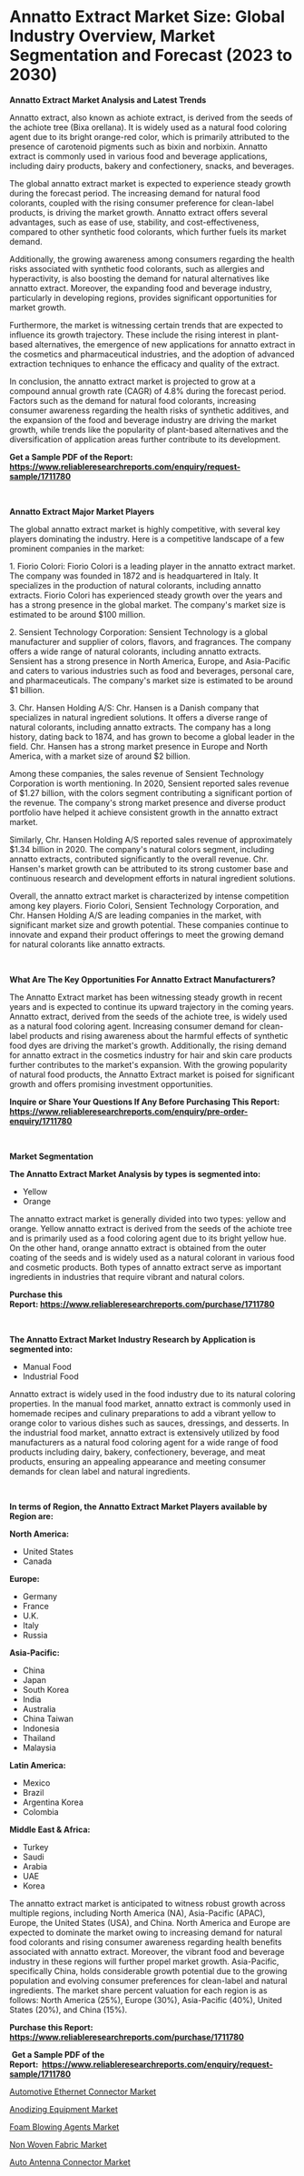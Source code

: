 <p><h1>Annatto Extract Market Size: Global Industry Overview, Market Segmentation and Forecast (2023 to 2030)</h1></p><p><strong>Annatto Extract Market Analysis and Latest Trends</strong></p>
<p><p>Annatto extract, also known as achiote extract, is derived from the seeds of the achiote tree (Bixa orellana). It is widely used as a natural food coloring agent due to its bright orange-red color, which is primarily attributed to the presence of carotenoid pigments such as bixin and norbixin. Annatto extract is commonly used in various food and beverage applications, including dairy products, bakery and confectionery, snacks, and beverages.</p><p>The global annatto extract market is expected to experience steady growth during the forecast period. The increasing demand for natural food colorants, coupled with the rising consumer preference for clean-label products, is driving the market growth. Annatto extract offers several advantages, such as ease of use, stability, and cost-effectiveness, compared to other synthetic food colorants, which further fuels its market demand.</p><p>Additionally, the growing awareness among consumers regarding the health risks associated with synthetic food colorants, such as allergies and hyperactivity, is also boosting the demand for natural alternatives like annatto extract. Moreover, the expanding food and beverage industry, particularly in developing regions, provides significant opportunities for market growth.</p><p>Furthermore, the market is witnessing certain trends that are expected to influence its growth trajectory. These include the rising interest in plant-based alternatives, the emergence of new applications for annatto extract in the cosmetics and pharmaceutical industries, and the adoption of advanced extraction techniques to enhance the efficacy and quality of the extract.</p><p>In conclusion, the annatto extract market is projected to grow at a compound annual growth rate (CAGR) of 4.8% during the forecast period. Factors such as the demand for natural food colorants, increasing consumer awareness regarding the health risks of synthetic additives, and the expansion of the food and beverage industry are driving the market growth, while trends like the popularity of plant-based alternatives and the diversification of application areas further contribute to its development.</p></p>
<p><strong>Get a Sample PDF of the Report:&nbsp; <a href="https://www.reliableresearchreports.com/enquiry/request-sample/1711780">https://www.reliableresearchreports.com/enquiry/request-sample/1711780</a></strong></p>
<p>&nbsp;</p>
<p><strong>Annatto Extract Major Market Players</strong></p>
<p><p>The global annatto extract market is highly competitive, with several key players dominating the industry. Here is a competitive landscape of a few prominent companies in the market:</p><p>1. Fiorio Colori: Fiorio Colori is a leading player in the annatto extract market. The company was founded in 1872 and is headquartered in Italy. It specializes in the production of natural colorants, including annatto extracts. Fiorio Colori has experienced steady growth over the years and has a strong presence in the global market. The company's market size is estimated to be around $100 million.</p><p>2. Sensient Technology Corporation: Sensient Technology is a global manufacturer and supplier of colors, flavors, and fragrances. The company offers a wide range of natural colorants, including annatto extracts. Sensient has a strong presence in North America, Europe, and Asia-Pacific and caters to various industries such as food and beverages, personal care, and pharmaceuticals. The company's market size is estimated to be around $1 billion.</p><p>3. Chr. Hansen Holding A/S: Chr. Hansen is a Danish company that specializes in natural ingredient solutions. It offers a diverse range of natural colorants, including annatto extracts. The company has a long history, dating back to 1874, and has grown to become a global leader in the field. Chr. Hansen has a strong market presence in Europe and North America, with a market size of around $2 billion.</p><p>Among these companies, the sales revenue of Sensient Technology Corporation is worth mentioning. In 2020, Sensient reported sales revenue of $1.27 billion, with the colors segment contributing a significant portion of the revenue. The company's strong market presence and diverse product portfolio have helped it achieve consistent growth in the annatto extract market.</p><p>Similarly, Chr. Hansen Holding A/S reported sales revenue of approximately $1.34 billion in 2020. The company's natural colors segment, including annatto extracts, contributed significantly to the overall revenue. Chr. Hansen's market growth can be attributed to its strong customer base and continuous research and development efforts in natural ingredient solutions.</p><p>Overall, the annatto extract market is characterized by intense competition among key players. Fiorio Colori, Sensient Technology Corporation, and Chr. Hansen Holding A/S are leading companies in the market, with significant market size and growth potential. These companies continue to innovate and expand their product offerings to meet the growing demand for natural colorants like annatto extracts.</p></p>
<p>&nbsp;</p>
<p><strong>What Are The Key Opportunities For Annatto Extract Manufacturers?</strong></p>
<p><p>The Annatto Extract market has been witnessing steady growth in recent years and is expected to continue its upward trajectory in the coming years. Annatto extract, derived from the seeds of the achiote tree, is widely used as a natural food coloring agent. Increasing consumer demand for clean-label products and rising awareness about the harmful effects of synthetic food dyes are driving the market's growth. Additionally, the rising demand for annatto extract in the cosmetics industry for hair and skin care products further contributes to the market's expansion. With the growing popularity of natural food products, the Annatto Extract market is poised for significant growth and offers promising investment opportunities.</p></p>
<p><strong>Inquire or Share Your Questions If Any Before Purchasing This Report: <a href="https://www.reliableresearchreports.com/enquiry/pre-order-enquiry/1711780">https://www.reliableresearchreports.com/enquiry/pre-order-enquiry/1711780</a></strong></p>
<p>&nbsp;</p>
<p><strong>Market Segmentation</strong></p>
<p><strong>The Annatto Extract Market Analysis by types is segmented into:</strong></p>
<p><ul><li>Yellow</li><li>Orange</li></ul></p>
<p><p>The annatto extract market is generally divided into two types: yellow and orange. Yellow annatto extract is derived from the seeds of the achiote tree and is primarily used as a food coloring agent due to its bright yellow hue. On the other hand, orange annatto extract is obtained from the outer coating of the seeds and is widely used as a natural colorant in various food and cosmetic products. Both types of annatto extract serve as important ingredients in industries that require vibrant and natural colors.</p></p>
<p><strong>Purchase this Report:&nbsp;<a href="https://www.reliableresearchreports.com/purchase/1711780">https://www.reliableresearchreports.com/purchase/1711780</a></strong></p>
<p>&nbsp;</p>
<p><strong>The Annatto Extract Market Industry Research by Application is segmented into:</strong></p>
<p><ul><li>Manual Food</li><li>Industrial Food</li></ul></p>
<p><p>Annatto extract is widely used in the food industry due to its natural coloring properties. In the manual food market, annatto extract is commonly used in homemade recipes and culinary preparations to add a vibrant yellow to orange color to various dishes such as sauces, dressings, and desserts. In the industrial food market, annatto extract is extensively utilized by food manufacturers as a natural food coloring agent for a wide range of food products including dairy, bakery, confectionery, beverage, and meat products, ensuring an appealing appearance and meeting consumer demands for clean label and natural ingredients.</p></p>
<p>&nbsp;</p>
<p><strong>In terms of Region, the Annatto Extract Market Players available by Region are:</strong></p>
<p>
    <p> <strong> North America: </strong>
        <ul>
            <li>United States</li>
            <li>Canada</li>
        </ul>
        </p> 
    <p> <strong> Europe: </strong>
        <ul>
            <li>Germany</li>
            <li>France</li>
            <li>U.K.</li>
            <li>Italy</li>
            <li>Russia</li>
        </ul>
        </p> 
    <p> <strong> Asia-Pacific: </strong>
        <ul>
            <li>China</li>
            <li>Japan</li>
            <li>South Korea</li>
            <li>India</li>
            <li>Australia</li>
            <li>China Taiwan</li>
            <li>Indonesia</li>
            <li>Thailand</li>
            <li>Malaysia</li>
        </ul>
        </p> 
    <p> <strong> Latin America: </strong>
        <ul>
            <li>Mexico</li>
            <li>Brazil</li>
            <li>Argentina Korea</li>
            <li>Colombia</li>
        </ul>
        </p> 
    <p> <strong> Middle East & Africa: </strong>
        <ul>
            <li>Turkey</li>
            <li>Saudi</li>
            <li>Arabia</li>
            <li>UAE</li>
            <li>Korea</li>
        </ul>
    </p>
    </p>
<p><p>The annatto extract market is anticipated to witness robust growth across multiple regions, including North America (NA), Asia-Pacific (APAC), Europe, the United States (USA), and China. North America and Europe are expected to dominate the market owing to increasing demand for natural food colorants and rising consumer awareness regarding health benefits associated with annatto extract. Moreover, the vibrant food and beverage industry in these regions will further propel market growth. Asia-Pacific, specifically China, holds considerable growth potential due to the growing population and evolving consumer preferences for clean-label and natural ingredients. The market share percent valuation for each region is as follows: North America (25%), Europe (30%), Asia-Pacific (40%), United States (20%), and China (15%).</p></p>
<p><strong>Purchase this Report: <a href="https://www.reliableresearchreports.com/purchase/1711780">https://www.reliableresearchreports.com/purchase/1711780</a></strong></p>
<p>&nbsp;<strong>Get a Sample PDF of the Report:&nbsp;&nbsp;<a href="https://www.reliableresearchreports.com/enquiry/request-sample/1711780">https://www.reliableresearchreports.com/enquiry/request-sample/1711780</a></strong></p>
<p><strong></strong></p>
<p><p><a href="https://medium.com/@loriwatson1948/automotive-ethernet-connector-market-focuses-on-market-share-size-and-projected-forecast-till-2030-67c758e755b6">Automotive Ethernet Connector Market</a></p><p><a href="https://medium.com/@candaceking17/anodizing-equipment-market-size-market-outlook-and-market-forecast-2023-to-2030-93a24cee7652">Anodizing Equipment Market</a></p><p><a href="https://github.com/sofayahoo2023/Market-Research-Report-List-1/blob/main/foam-blowing-agents-market.md">Foam Blowing Agents Market</a></p><p><a href="https://github.com/vimar16th/Market-Research-Report-List-1/blob/main/non-woven-fabric-market.md">Non Woven Fabric Market</a></p><p><a href="https://medium.com/@ruthmorales25/auto-antenna-connector-market-analysis-its-cagr-market-segmentation-and-global-industry-overview-6c534dcaf672">Auto Antenna Connector Market</a></p></p>